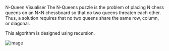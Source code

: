 N-Queen Visualiser
The N-Queens puzzle is the problem of placing N chess queens on an N×N chessboard so that no two queens threaten each other. Thus, a solution requires that no two queens share the same row, column, or diagonal.

This algorithm is designed using recursion.

![image](https://github.com/user-attachments/assets/7c551488-6f8d-49c2-b586-e918d715dd1e)


